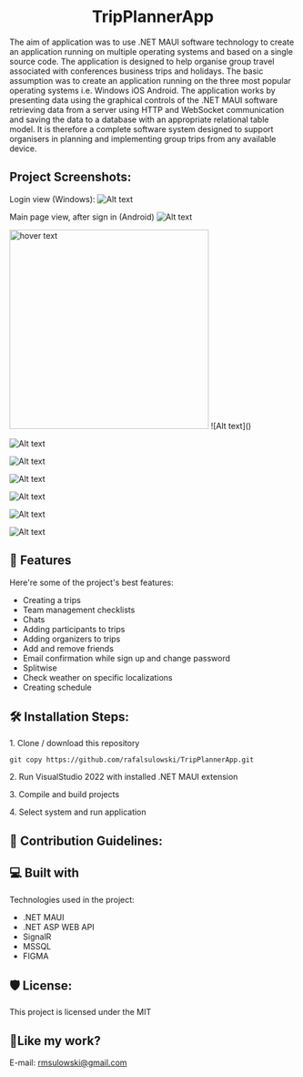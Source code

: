 <h1 align="center" id="title">TripPlannerApp</h1>

<p id="description">The aim of application was to use .NET MAUI software technology to create an application running on multiple operating systems and based on a single source code. The application is designed to help organise group travel associated with conferences business trips and holidays. The basic assumption was to create an application running on the three most popular operating systems i.e. Windows iOS Android. The application works by presenting data using the graphical controls of the .NET MAUI software retrieving data from a server using HTTP and WebSocket communication and saving the data to a database with an appropriate relational table model. It is therefore a complete software system designed to support organisers in planning and implementing group trips from any available device.</p>

<h2>Project Screenshots:</h2>

Login view (Windows):
![Alt text](https://github.com/rafalsulowski/TripPlannerApp/assets/48453164/ddd69c5b-e1b7-494f-a17d-77c711c6a908)

Main page view, after sign in (Android)
![Alt text](https://github.com/rafalsulowski/TripPlannerApp/assets/48453164/bd77d00b-1813-4d6c-a17b-0862338272e1)

<img src="https://github.com/rafalsulowski/TripPlannerApp/assets/48453164/bd77d00b-1813-4d6c-a17b-0862338272e1" width="350" title="hover text">
![Alt text]()

![Alt text]()

![Alt text]()

![Alt text]()

![Alt text]()


![Alt text]()

![Alt text]()
  
<h2>🧐 Features</h2>

Here're some of the project's best features:

*   Creating a trips
*   Team management checklists
*   Chats
*   Adding participants to trips
*   Adding organizers to trips
*   Add and remove friends
*   Email confirmation while sign up and change password
*   Splitwise
*   Check weather on specific localizations
*   Creating schedule

<h2>🛠️ Installation Steps:</h2>

<p>1. Clone / download this repository</p>

```
git copy https://github.com/rafalsulowski/TripPlannerApp.git
```

<p>2. Run VisualStudio 2022 with installed .NET MAUI extension</p>

<p>3. Compile and build projects</p>

<p>4. Select system and run application</p>

<h2>🍰 Contribution Guidelines:</h2>

  
  
<h2>💻 Built with</h2>

Technologies used in the project:

*   .NET MAUI
*   .NET ASP WEB API
*   SignalR
*   MSSQL
*   FIGMA

<h2>🛡️ License:</h2>

This project is licensed under the MIT

<h2>💖Like my work?</h2>

E-mail: rmsulowski@gmail.com
